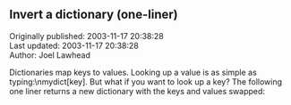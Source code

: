 ## Invert a dictionary (one-liner)  
Originally published: 2003-11-17 20:38:28  
Last updated: 2003-11-17 20:38:28  
Author: Joel Lawhead  
  
Dictionaries map keys to values. Looking up a value is as simple as typing:\nmydict[key]. But what if you want to look up a key? The following one liner returns a new dictionary with the keys and values swapped: